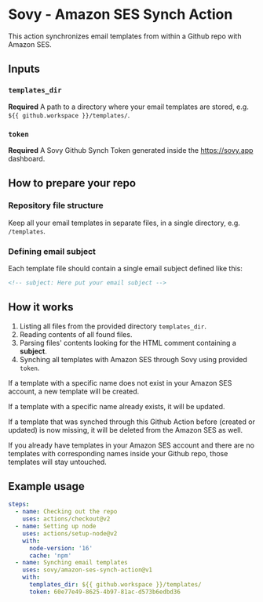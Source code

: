 # Sovy - Amazon SES Synch Action

This action synchronizes email templates from within a Github repo with Amazon SES.

## Inputs

### `templates_dir`

**Required** A path to a directory where your email templates are stored, e.g. `${{ github.workspace }}/templates/`.

### `token`

**Required** A Sovy Github Synch Token generated inside the https://sovy.app dashboard.

## How to prepare your repo

### Repository file structure
Keep all your email templates in separate files, in a single directory, e.g. `/templates`.

### Defining email subject
Each template file should contain a single email subject defined like this:
```html
<!-- subject: Here put your email subject -->
```

## How it works

1. Listing all files from the provided directory `templates_dir`.
2. Reading contents of all found files.
3. Parsing files' contents looking for the HTML comment containing a **subject**.
4. Synching all templates with Amazon SES through Sovy using provided `token`.

If a template with a specific name does not exist in your Amazon SES account, a new template will be created.

If a template with a specific name already exists, it will be updated.

If a template that was synched through this Github Action before (created or updated) is now missing, it will be deleted from the Amazon SES as well.

If you already have templates in your Amazon SES account and there are no templates with corresponding names inside your Github repo, those templates will stay untouched.

## Example usage

```yaml
steps:
  - name: Checking out the repo
    uses: actions/checkout@v2
  - name: Setting up node
    uses: actions/setup-node@v2
    with:
      node-version: '16'
      cache: 'npm'
  - name: Synching email templates
    uses: sovy/amazon-ses-synch-action@v1
    with:
      templates_dir: ${{ github.workspace }}/templates/
      token: 60e77e49-8625-4b97-81ac-d573b6edbd36
```
